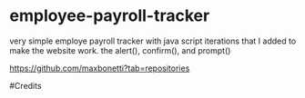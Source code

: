 # employee-payroll-tracker
very simple employe payroll tracker with java script iterations that I added to make the website work. the alert(), confirm(), and prompt() 


https://github.com/maxbonetti?tab=repositories

#Credits
